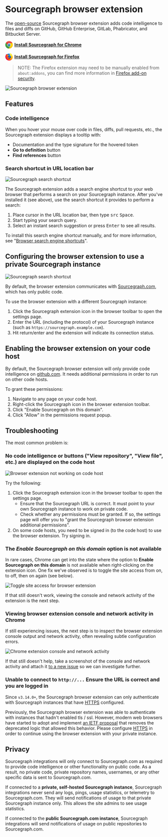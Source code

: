 # Sourcegraph browser extension

The [open-source](https://github.com/sourcegraph/sourcegraph/tree/main/client/browser) Sourcegraph
browser extension adds code intelligence to files and diffs on GitHub, GitHub
Enterprise, GitLab, Phabricator, and Bitbucket Server.

<p>
  <a target="_blank" href="https://chrome.google.com/webstore/detail/sourcegraph/dgjhfomjieaadpoljlnidmbgkdffpack" style="display:flex;align-items:center">
  <img src="img/chrome.svg" width="24" height="24" style="margin-right:5px" /> <strong>Install Sourcegraph for Chrome</strong>
  </a>
</p>

<p>
  <a target="_blank" href="https://storage.googleapis.com/sourcegraph-for-firefox/latest.xpi" style="display:flex;align-items:center">
  <img src="img/firefox.svg" width="24" height="24" style="margin-right:5px" /> <strong>Install Sourcegraph for Firefox</strong>
  </a>
</p>

>NOTE: The Firefox extension may need to be manually enabled from `about:addons`, you can find more information in [Firefox add-on security](firefox_security.md).

![Sourcegraph browser extension](https://sourcegraphstatic.com/BrowserExtension.gif)

## Features

### Code intelligence

When you hover your mouse over code in files, diffs, pull requests, etc., the Sourcegraph extension displays a tooltip with:

- Documentation and the type signature for the hovered token
- **Go to definition** button
- **Find references** button

### Search shortcut in URL location bar

![Sourcegraph search shortcut](https://sourcegraphstatic.com/SearchShortcut2.gif)

The Sourcegraph extension adds a search engine shortcut to your web browser that performs a search on your Sourcegraph instance. After you've installed it (see above), use the search shortcut it provides to perform a search:

1. Place cursor in the URL location bar, then type <kbd>src</kbd> <kbd>Space</kbd>.
1. Start typing your search query.
1. Select an instant search suggestion or press <kbd>Enter</kbd> to see all results.

To install this search engine shortcut manually, and for more information, see "[Browser search engine shortcuts](browser_search_engine.md)".

## Configuring the browser extension to use a private Sourcegraph instance

![Sourcegraph search shortcut](https://sourcegraphstatic.com/ConfigureSourcegraphInstanceUse.gif)

By default, the browser extension communicates with [Sourcegraph.com](https://sourcegraph.com), which has only public code.

To use the browser extension with a different Sourcegraph instance:

1. Click the Sourcegraph extension icon in the browser toolbar to open the settings page.
1. Enter the URL (including the protocol) of your Sourcegraph instance (such as `https://sourcegraph.example.com`).
1. Hit return/enter and the extension will indicate its connection status.

## Enabling the browser extension on your code host

By default, the Sourcegraph browser extension will only provide code intelligence on [github.com](https://github.com/). It needs additional permissions in order to run on other code hosts.

To grant these permissions:

1. Navigate to any page on your code host.
1. Right-click the Sourcegraph icon in the browser extension toolbar.
1. Click "Enable Sourcegraph on this domain".
1. Click "Allow" in the permissions request popup.

## Troubleshooting

The most common problem is:

### No code intelligence or buttons ("View repository", "View file", etc.) are displayed on the code host

![Browser extension not working on code host](https://sourcegraphstatic.com/BrowserExtensionNotWorkingCodeHost.gif)

Try the following:

1. Click the Sourcegraph extension icon in the browser toolbar to open the settings page.
    - Ensure that the Sourcegraph URL is correct. It must point to your own Sourcegraph instance to work on private code.
    - Check whether any permissions must be granted. If so, the settings page will offer you to "grant the Sourcegraph browser extension additional permissions".
1. On some code hosts, you need to be signed in (to the code host) to use the browser extension. Try signing in.

### The *Enable Sourcegraph on this domain* option is not available

In rare cases, Chrome can get into the state where the option to **Enable Sourcegraph on this domain** is not available when right-clicking on the extension icon. One fix we've observed is to toggle the site access from on, to off, then on again (see below).

![Toggle site access for browser extension ](https://sourcegraphstatic.com/ToggleSiteAccess.gif)

If that still doesn't work, viewing the console and network activity of the extension is the next step.

### Viewing browser extension console and network activity in Chrome

If still experiencing issues, the next step is to inspect the browser extension console output and network activity, often revealing subtle configuration errors.

![Chrome extension console and network activity](https://sourcegraphstatic.com/ChromeExtensionConsoleNetworkActivity.gif)

If that still doesn't help, take a screenshot of the console and network activity and attach it [to a new issue](https://github.com/sourcegraph/sourcegraph/issues/new?assignees=&labels=&template=bug_report.md&title=Browser%20extension%20-%20) so we can investigate further.

### Unable to connect to `http://...` Ensure the URL is correct and you are logged in

Since `v3.14.0+`, the Sourcegraph browser extension can only authenticate with Sourcegraph instances that have [HTTPS](../admin/tls_ssl.md) configured.

Previously, the Sourcegraph browser extension was able to authenticate with instances that hadn't enabled tls / ssl. However, modern web browsers have started to adopt and implement [an IETF proposal](https://web.dev/samesite-cookies-explained/) that removes the deprecated logic that allowed this behavior. Please configure [HTTPS](../admin/tls_ssl.md) in order to continue using the browser extension with your private instance.

## Privacy

Sourcegraph integrations will only connect to Sourcegraph.com as required to provide code intelligence or other functionality on public code. As a result, no private code, private repository names, usernames, or any other specific data is sent to Sourcegraph.com.

If connected to a **private, self-hosted Sourcegraph instance**, Sourcegraph integrations never send any logs, pings, usage statistics, or telemetry to Sourcegraph.com. They will send notifications of usage to that private Sourcegraph instance only. This allows the site admins to see usage statistics.

If connected to the **public Sourcegraph.com instance**, Sourcegraph integrations will send notifications of usage on public repositories to Sourcegraph.com.
